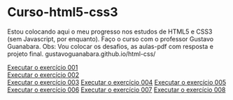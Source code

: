# Curso-html5-css3
Estou colocando aqui o meu progresso nos estudos de HTML5 e CSS3 (sem Javascript, por enquanto). Faço o curso com o professor Gustavo Guanabara. Obs: Vou colocar os desafios, as aulas-pdf com resposta e projeto final. gustavoguanabara.github.io/html-css/

<a href="https://skarzyll.github.io/Curso-html5-css3/d001/d001.html">Executar o exercício 001</a>  
<a href="https://skarzyll.github.io/Curso-html5-css3/d002/d002.html">Executar o exercício 002</a>  
<a href="https://skarzyll.github.io/Curso-html5-css3/d003/d003.html">Executar o exercício 003</a>
<a href="https://skarzyll.github.io/Curso-html5-css3/d004/d004.html">Executar o exercício 004</a>
<a href="https://skarzyll.github.io/Curso-html5-css3/d005/d005.html">Executar o exercício 005</a>
<a href="https://skarzyll.github.io/Curso-html5-css3/d006/d006.html">Executar o exercício 006</a>
<a href="https://skarzyll.github.io/Curso-html5-css3/d007/d007.html">Executar o exercício 007</a>
<a href="https://skarzyll.github.io/Curso-html5-css3/d008/d008.html">Executar o exercício 008</a>
